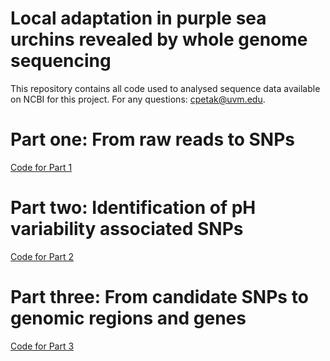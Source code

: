 # Local adaptation in purple sea urchins revealed by whole genome sequencing

This repository contains all code used to analysed sequence data available on NCBI for this project. For any questions: cpetak@uvm.edu.

# Part one: From raw reads to SNPs

[Code for Part 1](https://github.com/PespeniLab/urchin_local_adapt_WGS/blob/main/From_raw_reads_to_SNPs.md)

# Part two: Identification of pH variability associated SNPs

[Code for Part 2](https://github.com/PespeniLab/urchin_local_adapt_WGS/blob/main/pH_associated_SNPs.md)

# Part three: From candidate SNPs to genomic regions and genes

[Code for Part 3](https://github.com/PespeniLab/urchin_local_adapt_WGS/blob/main/Candidate_SNPs_genomic_regions_genes.md)
